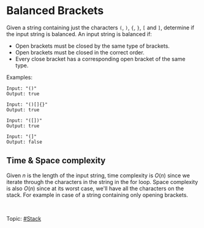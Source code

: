 # Balanced Brackets
Given a string containing just the characters `(`, `)`, `{`, `}`, `[` and `]`, determine if the
input string is balanced. An input string is balanced if:

* Open brackets must be closed by the same type of brackets.
* Open brackets must be closed in the correct order.
* Every close bracket has a corresponding open bracket of the same type.

Examples:
```
Input: "()"
Output: true

Input: "()[]{}"
Output: true

Input: "([])"
Output: true

Input: "(]"
Output: false
```

## Time & Space complexity
Given $n$ is the length of the input string, time complexity is $O(n)$ since we iterate through the
characters in the string in the for loop. Space complexity is also $O(n)$ since at its worst case,
we'll have all the characters on the stack. For example in case of a string containing only opening
brackets.

</br>

Topic: [#Stack]()